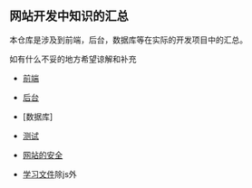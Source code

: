 ## 网站开发中知识的汇总

本仓库是涉及到前端，后台，数据库等在实际的开发项目中的汇总。

如有什么不妥的地方希望谅解和补充

- [前端](./foreground/)

- [后台](./backstage/)

- [数据库]

- [测试](./test/)

- [网站的安全](./security/)

- [学习文件](./document/)除js外